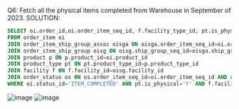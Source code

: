 Q6: Fetch all the physical items completed from Warehouse in September of 2023.
SOLUTION:
```sql
SELECT oi.order_id,oi.order_item_seq_id, f.facility_type_id, pt.is_physical, oi.status_id, os.status_datetime
FROM order_item oi
JOIN order_item_ship_group_assoc oisga ON oisga.order_item_seq_id=oi.order_item_seq_id AND oisga.order_id=oi.order_id
JOIN order_item_ship_group oisg ON oisg.ship_group_seq_id=oisga.ship_group_seq_id AND oisg.order_id=oisga.order_id
JOIN product p ON p.product_id=oi.product_id
JOIN product_type pt ON pt.product_type_id=p.product_type_id
JOIN facility f ON f.facility_id=oisg.facility_id
JOIN order_status os ON os.order_item_seq_id=oi.order_item_seq_id AND os.order_id=oi.order_id AND os.status_id='ITEM_COMPLETED'
WHERE oi.status_id='ITEM_COMPLETED' AND pt.is_physical='Y' AND f.facility_type_id='WAREHOUSE' AND os.status_datetime>='2023-09-01 00:00:00.000' AND os.status_datetime<'2023-10-01';

```
![image](https://github.com/dextro19/Training_Assignment/assets/157474091/8a80607c-2ee7-49ae-adf1-488ea64e0976)
![image](https://github.com/dextro19/Training_Assignment/assets/157474091/719e4429-7fa6-4350-ad97-09bcebb2d25f)
